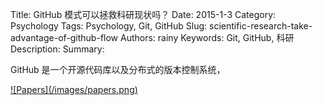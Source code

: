 Title: GitHub 模式可以拯救科研现状吗？
Date: 2015-1-3
Category: Psychology
Tags: Psychology, Git, GitHub
Slug: scientific-research-take-advantage-of-github-flow
Authors: rainy
Keywords: Git, GitHub, 科研
Description: 
Summary: 

GitHub 是一个开源代码库以及分布式的版本控制系统，

<a href="/images/papers.png" data-title="Lua Logo" data-lightbox="dl">
![Papers](/images/papers.png)
</a>
